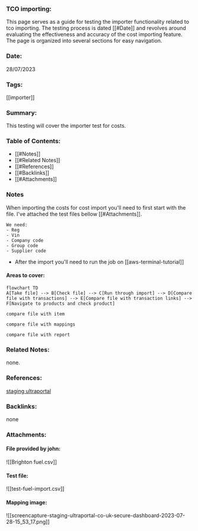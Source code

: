 ### TCO importing:

This page serves as a guide for testing the importer functionality related to tco importing. The testing process is dated [[#Date]] and revolves around evaluating the effectiveness and accuracy of the cost importing feature. The page is organized into several sections for easy navigation.

### Date:

28/07/2023

### Tags:

[[importer]] 

### Summary:

This testing will cover the importer test for costs.

### Table of Contents:

- [[#Notes]]
- [[#Related Notes]]
- [[#References]]
- [[#Backlinks]]
- [[#Attachments]]

### Notes

When importing the costs for cost import you'll need to first start with the file. I've attached the test files bellow [[#Attachments]].  

	We need:
	- Reg
	- Vin
	- Company code
	- Group code
	- Supplier code

- After the import you'll need to run the job on [[aws-terminal-tutorial]]

#### Areas to cover:

```mermaid
flowchart TD
A[Take file] --> B[Check file] --> C[Run through import] --> D[Compare file with transactions] --> E[Compare file with transaction links] --> F[Navigate to products and check product]
```

```text
compare file with item

compare file with mappings

compare file with report
```

### Related Notes:

none.

### References:

[staging ultraportal](https://staging.ultraportal.co.uk/secure/dashboard)

### Backlinks:

none

### Attachments:

#### File provided by john:

![[Brighton fuel.csv]]

#### Test file:

![[test-fuel-import.csv]]
#### Mapping image:

![[screencapture-staging-ultraportal-co-uk-secure-dashboard-2023-07-28-15_53_17.png]]